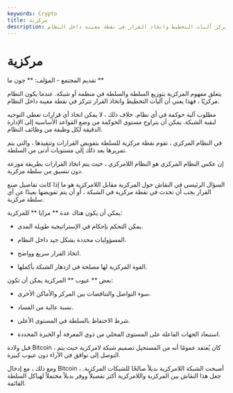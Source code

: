 ```yaml
---
keywords: Crypto
title: مركزية
description: مركزية. عندما تتركز آليات التخطيط واتخاذ القرار في نقطة معينة داخل النظام.
---
```


# مركزية
تقديم المجتمع - المؤلف: ** جون ما **

يتعلق مفهوم المركزية بتوزيع السلطة والسلطة في منظمة أو شبكة. عندما يكون النظام مركزيًا ، فهذا يعني أن آليات التخطيط واتخاذ القرار تتركز في نقطة معينة داخل النظام.

مطلوب آلية حوكمة في أي نظام. خلاف ذلك ، لا يمكن اتخاذ أي قرارات تعطي التوجيه لبقية الشبكة. يمكن أن يتراوح مستوى الحوكمة من وضع القواعد الأساسية إلى الإدارة الدقيقة لكل وظيفة من وظائف النظام.

في النظام المركزي ، تقوم نقطة مركزية للسلطة بتفويض القرارات وتنفيذها ، والتي يتم تمريرها بعد ذلك إلى مستويات أدنى من السلطة.

إن عكس النظام المركزي هو النظام اللامركزي ، حيث يتم اتخاذ القرارات بطريقة موزعة دون تنسيق من سلطة مركزية.

السؤال الرئيسي في النقاش حول المركزية مقابل اللامركزية هو ما إذا كانت تفاصيل صنع القرار يجب أن تحدث في نقطة مركزية في الشبكة ، أو أن يتم تفويضها بعيدًا عن أي سلطة مركزية.

يمكن أن يكون هناك عدة ** مزايا ** للمركزية:

- يمكن التحكم بإحكام في الإستراتيجية طويلة المدى.

- المسؤوليات محددة بشكل جيد داخل النظام.

- اتخاذ القرار سريع وواضح.

- القوة المركزية لها مصلحة في ازدهار الشبكة بأكملها.

بعض ** عيوب ** المركزية يمكن أن تكون:

- سوء التواصل والتناقضات بين المركز والأماكن الأخرى.

- نسبة عالية من الفساد.

- شرط الاحتفاظ بالسلطة في المستوى الأعلى.

- استبعاد الجهات الفاعلة على المستوى المحلي من ذوي المعرفة أو الخبرة المحددة.

قبل ولادة Bitcoin ، كان يُعتقد عمومًا أنه من المستحيل تصميم شبكة لامركزية حيث يتم التوصل إلى توافق في الآراء دون عيوب كبيرة.

ومع ذلك ، مع إدخال Bitcoin ، أصبحت الشبكة اللامركزية بديلاً صالحًا للشبكات المركزية. جعل هذا النقاش بين المركزية واللامركزية أكثر تفصيلاً ووفر بديلاً محتملاً لهياكل السلطة القائمة.


